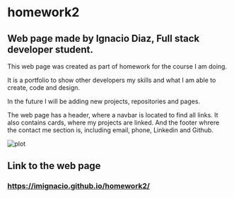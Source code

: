 # homework2

## Web page made by Ignacio Diaz, Full stack developer student.

This web page was created as part of homework for the course I am doing.

It is a portfolio to show other developers my skills and what I am able to create, code and design.

In the future I will be adding new projects, repositories and pages.

The web page has a header, where a navbar is located to find all links.
It also contains cards, where my projects are linked. And the footer whrere the contact me section is, including
email, phone, Linkedin and Github.

![plot](./assets/images/hw2-screenshot1.png)

## Link to the web page
### https://imignacio.github.io/homework2/